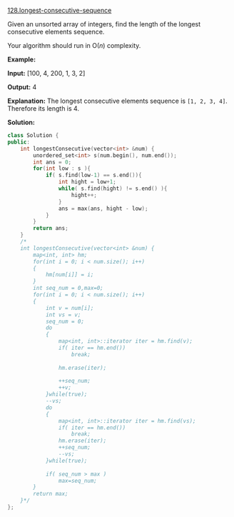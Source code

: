 [128.longest-consecutive-sequence](https://leetcode.com/problems/longest-consecutive-sequence/)  

Given an unsorted array of integers, find the length of the longest consecutive elements sequence.

Your algorithm should run in O(_n_) complexity.

**Example:**

  
**Input:** \[100, 4, 200, 1, 3, 2\]
  
**Output:** 4
  
**Explanation:** The longest consecutive elements sequence is `[1, 2, 3, 4]`. Therefore its length is 4.  



**Solution:**  

```cpp
class Solution {
public:
    int longestConsecutive(vector<int> &num) {
        unordered_set<int> s(num.begin(), num.end());
        int ans = 0;
        for(int low : s ){
            if( s.find(low-1) == s.end()){
                int hight = low+1;
                while( s.find(hight) != s.end() ){
                    hight++;
                }
                ans = max(ans, hight - low);
            }
        }
        return ans;
    }
    /*
    int longestConsecutive(vector<int> &num) {
        map<int, int> hm;
        for(int i = 0; i < num.size(); i++)
        {
            hm[num[i]] = i;
        }
        int seq_num = 0,max=0;
        for(int i = 0; i < num.size(); i++)
        {
            int v = num[i];
            int vs = v;
            seq_num = 0;
            do
            {
                map<int, int>::iterator iter = hm.find(v);
                if( iter == hm.end())
                    break;
                
                hm.erase(iter);
                
                ++seq_num;
                ++v;
            }while(true);
            --vs;
            do
            {
                map<int, int>::iterator iter = hm.find(vs);
                if( iter == hm.end())
                    break;
                hm.erase(iter);
                ++seq_num;
                --vs;
            }while(true);
            
            if( seq_num > max )
                max=seq_num;
        }
        return max;
    }*/
};
```
      